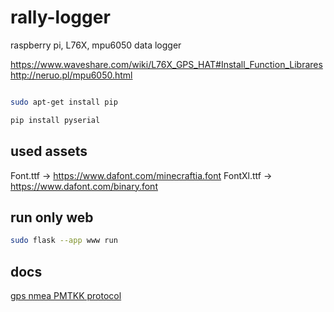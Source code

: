 # rally-logger
raspberry pi, L76X, mpu6050 data logger

https://www.waveshare.com/wiki/L76X_GPS_HAT#Install_Function_Librares
http://neruo.pl/mpu6050.html

```bash

sudo apt-get install pip

pip install pyserial

```

## used assets

Font.ttf -> https://www.dafont.com/minecraftia.font
FontXl.ttf -> https://www.dafont.com/binary.font


## run only web

```sh
sudo flask --app www run
```

## docs
[gps nmea PMTKK protocol](https://www.sparkfun.com/datasheets/GPS/Modules/PMTK_Protocol.pdf)
